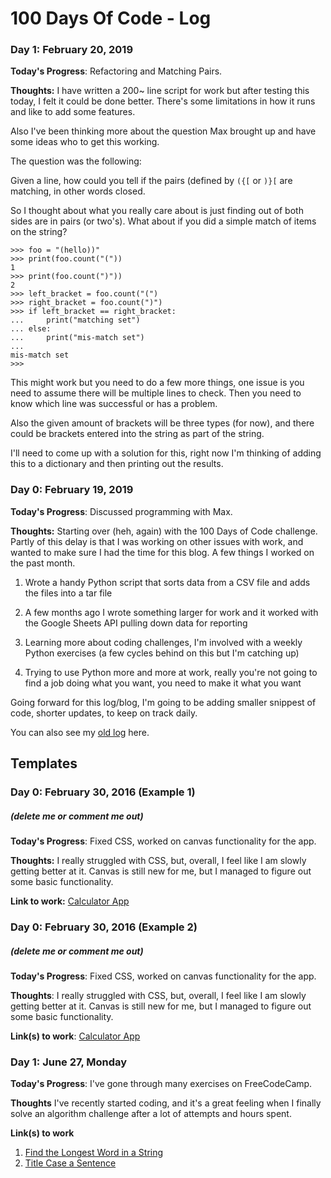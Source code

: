 # 100 Days Of Code - Log

### Day 1: February 20, 2019

**Today's Progress**: Refactoring and Matching Pairs. 

**Thoughts:** I have written a 200~ line script for work but after testing this today, I felt it could be done better. There's some limitations in how it runs and like to add some features. 

Also I've been thinking more about the question Max brought up and have some ideas who to get this working. 

The question was the following:

Given a line, how could you tell if the pairs (defined by `({[` or `)}[` are matching, in other words closed. 

So I thought about what you really care about is just finding out of both sides are in pairs (or two's). What about if you did a simple match of items on the string? 

```
>>> foo = "(hello))"
>>> print(foo.count("("))
1
>>> print(foo.count(")"))
2
>>> left_bracket = foo.count("(")
>>> right_bracket = foo.count(")")
>>> if left_bracket == right_bracket:
...     print("matching set")
... else:
...     print("mis-match set")
...
mis-match set
>>>
```
This might work but you need to do a few more things, one issue is you need to assume there will be multiple lines to check. Then you need to know which line was successful or has a problem. 

Also the given amount of brackets will be three types (for now), and there could be brackets entered into the string as part of the string. 

I'll need to come up with a solution for this, right now I'm thinking of adding this to a dictionary and then printing out the results. 


### Day 0: February 19, 2019 

**Today's Progress**: Discussed programming with Max. 

**Thoughts:** Starting over (heh, again) with the 100 Days of Code challenge. Partly of this delay is that I was working on other issues with work, and wanted to make sure I had the time for this blog. A few things I worked on the past month. 

1. Wrote a handy Python script that sorts data from a CSV file and adds the files into a tar file

2. A few months ago I wrote something larger for work and it worked with the Google Sheets API pulling down data for reporting

3. Learning more about coding challenges, I'm involved with a weekly Python exercises (a few cycles behind on this but I'm catching up)

4. Trying to use Python more and more at work, really you're not going to find a job doing what you want, you need to make it what you want

Going forward for this log/blog, I'm going to be adding smaller snippest of code, shorter updates, to keep on track daily. 

You can also see my [old log](https://github.com/rfreiberger/100-days-of-code/blob/master/log_old.md) here. 





## Templates

### Day 0: February 30, 2016 (Example 1)
##### (delete me or comment me out)

**Today's Progress**: Fixed CSS, worked on canvas functionality for the app.

**Thoughts:** I really struggled with CSS, but, overall, I feel like I am slowly getting better at it. Canvas is still new for me, but I managed to figure out some basic functionality.

**Link to work:** [Calculator App](http://www.example.com)

### Day 0: February 30, 2016 (Example 2)
##### (delete me or comment me out)

**Today's Progress**: Fixed CSS, worked on canvas functionality for the app.

**Thoughts**: I really struggled with CSS, but, overall, I feel like I am slowly getting better at it. Canvas is still new for me, but I managed to figure out some basic functionality.

**Link(s) to work**: [Calculator App](http://www.example.com)


### Day 1: June 27, Monday

**Today's Progress**: I've gone through many exercises on FreeCodeCamp.

**Thoughts** I've recently started coding, and it's a great feeling when I finally solve an algorithm challenge after a lot of attempts and hours spent.

**Link(s) to work**
1. [Find the Longest Word in a String](https://www.freecodecamp.com/challenges/find-the-longest-word-in-a-string)
2. [Title Case a Sentence](https://www.freecodecamp.com/challenges/title-case-a-sentence)
